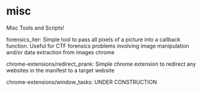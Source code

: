 # misc
Misc Tools and Scripts!

forensics_iter: Simple tool to pass all pixels of a picture into a callback function. Useful for CTF forensics problems involving image manipulation and/or data extraction from images
chrome

chrome-extensions/redirect_prank: Simple chrome extension to redirect any websites in the manifest to a target website

chrome-extensions/window_tasks: UNDER CONSTRUCTION
